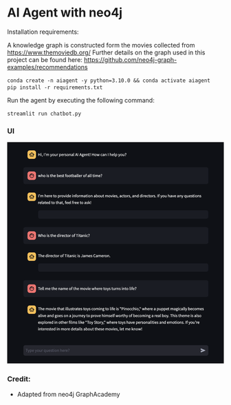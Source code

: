 # AI Agent with neo4j

Installation requirements:

A knowledge graph is constructed form the movies collected from https://www.themoviedb.org/
Further details on the graph used in this project can be found here: https://github.com/neo4j-graph-examples/recommendations

```commandline
conda create -n aiagent -y python=3.10.0 && conda activate aiagent 
pip install -r requirements.txt
```

Run the agent by executing the following command:

```shell
streamlit run chatbot.py
```

### UI
![Chatbot UI](https://github.com/rashad101/AIAgent_with_neo4j/blob/main/aiagent-neo4j.png)

### Credit:
- Adapted from neo4j GraphAcademy
